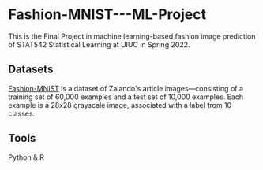 # Fashion-MNIST---ML-Project

This is the Final Project in machine learning-based fashion image prediction of STAT542 Statistical Learning at UIUC in Spring 2022.

## Datasets
[Fashion-MNIST](https://www.kaggle.com/datasets/zalando-research/fashionmnist) is a dataset of Zalando's article images—consisting of a training set of 60,000 examples and a test set of 10,000 examples. Each example is a 28x28 grayscale image, associated with a label from 10 classes.

## Tools
Python & R
